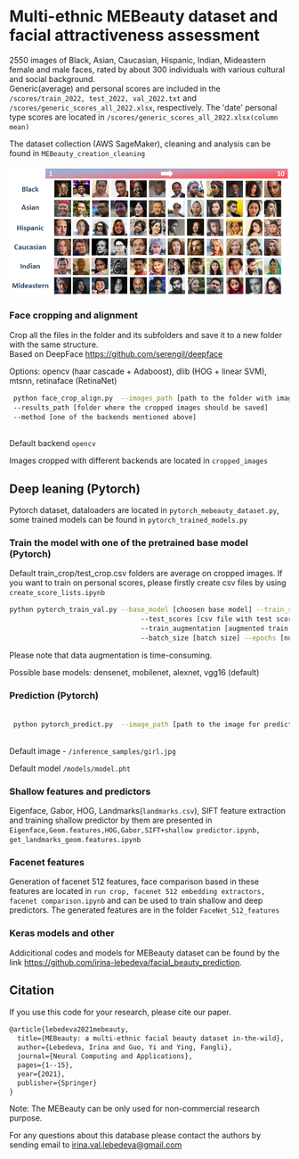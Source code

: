 # Multi-ethnic MEBeauty dataset and facial attractiveness assessment

2550 images of Black, Asian, Caucasian, Hispanic, Indian, Mideastern female and male faces, rated by about 300 individuals with various cultural and social background.<br />
Generic(average) and personal scores are included in the `/scores/train_2022, test_2022, val_2022.txt` and `/scores/generic_scores_all_2022.xlsx`, respectively. The 'date' personal type scores are located in `/scores/generic_scores_all_2022.xlsx(column mean)`

The dataset collection (AWS SageMaker), cleaning and analysis can be found in `MEBeauty_creation_cleaning`

![alt text](https://github.com/fbplab/MEBeauty-database/blob/main/ME3.png?raw=true)

### Face cropping and alignment

Crop all the files in the folder and its subfolders and save it to a new folder with the same structure.<br />
Based on DeepFace https://github.com/serengil/deepface

Options: opencv (haar cascade + Adaboost), dlib (HOG + linear SVM), mtsnn, retinaface (RetinaNet)

```bash
 python face_crop_align.py  --images_path [path to the folder with images] 
 --results_path [folder where the cropped images should be saved] 
 --method [one of the backends mentioned above]
    
```

Default backend `opencv`

Images cropped with different backends are located in `cropped_images`

## Deep leaning (Pytorch)

Pytorch dataset, dataloaders are located in `pytorch_mebeauty_dataset.py`, some trained models can be found in `pytorch_trained_models.py`

### Train the model with one of the pretrained base model (Pytorch)

Default train_crop/test_crop.csv folders are average on cropped images. If you want to train on personal scores, please firstly create csv files by using `create_score_lists.ipynb`

```bash
python pytorch_train_val.py --base_model [choosen base model] --train_scores [csv file with train scores]
                                 --test_scores [csv file with test scores]
                                 --train_augmentation [augmented train set or not]
                                 --batch_size [batch size] --epochs [number of epochs]
```
Please note that data augmentation is time-consuming.

Possible base models: densenet, mobilenet, alexnet, vgg16 (default)

### Prediction (Pytorch) 

```bash

 python pytorch_predict.py  --image_path [path to the image for prediction] --model_path [pretrained model filename]
    
```
Default image  - `/inference_samples/girl.jpg`

Default model `/models/model.pht`

### Shallow features and predictors

Eigenface, Gabor, HOG, Landmarks(`landmarks.csv`), SIFT feature extraction and training shallow predictor by them are presented in `Eigenface,Geom.features,HOG,Gabor,SIFT+shallow predictor.ipynb, get_landmarks_geom.features.ipynb` 

### Facenet features

Generation of facenet 512 features, face comparison based in these features are located in `run crop, facenet 512 embedding extractors, facenet comparison.ipynb` and can be used to train shallow and deep predictors. The generated features are in the folder `FaceNet_512_features`

### Keras models and other

Addicitional codes and models for MEBeauty dataset can be found by the link https://github.com/irina-lebedeva/facial_beauty_prediction.


## Citation
If you use this code for your research, please cite our paper.
```
@article{lebedeva2021mebeauty,
  title={MEBeauty: a multi-ethnic facial beauty dataset in-the-wild},
  author={Lebedeva, Irina and Guo, Yi and Ying, Fangli},
  journal={Neural Computing and Applications},
  pages={1--15},
  year={2021},
  publisher={Springer}
}
```

Note: The MEBeauty can be only used for non-commercial research purpose.

For any questions about this database please contact the authors by sending email to irina.val.lebedeva@gmail.com

